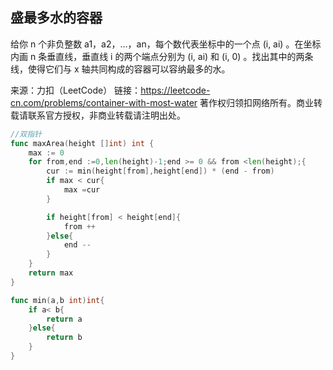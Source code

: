 ## 盛最多水的容器

给你 n 个非负整数 a1，a2，...，an，每个数代表坐标中的一个点 (i, ai) 。在坐标内画 n 条垂直线，垂直线 i 的两个端点分别为 (i, ai) 和 (i, 0) 。找出其中的两条线，使得它们与 x 轴共同构成的容器可以容纳最多的水。

来源：力扣（LeetCode）
链接：https://leetcode-cn.com/problems/container-with-most-water
著作权归领扣网络所有。商业转载请联系官方授权，非商业转载请注明出处。

```go
//双指针
func maxArea(height []int) int {
    max := 0
    for from,end :=0,len(height)-1;end >= 0 && from <len(height);{
        cur := min(height[from],height[end]) * (end - from)
        if max < cur{
            max =cur
        }

        if height[from] < height[end]{
            from ++
        }else{
            end --
        }
    }
    return max
}

func min(a,b int)int{
    if a< b{
        return a
    }else{
        return b
    }
}
```
